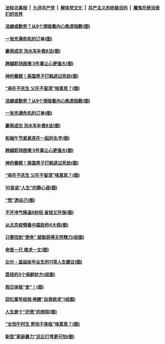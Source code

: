 

####  [法轮功真相](../../../../basic/blob/master/README.md?t=06250031) &nbsp;|&nbsp; [九评共产党](../../../../9ping.md/blob/master/README.md?t=06250031) &nbsp;|&nbsp; [解体党文化](../../../../jtdwh.md/blob/master/README.md?t=06250031)  &nbsp;|&nbsp; [共产主义的终极目的](../../../../gczydzjmd.md/blob/master/README.md?t=06250031) &nbsp;|&nbsp; [魔鬼在统治我们的世界](../../../../mgztzwmdsj.md/blob/master/README.md?t=06250031) 

#### [洁癖或勤劳？从9个测验看内心焦虑指数(图)](../pages/p8/937558.md?t=06250031) 

#### [一张充满危机的订单(图)](../pages/p8/936981.md?t=06250031) 

#### [豪雨成灾 泡水车补救8法(图)](../pages/p8/937526.md?t=06250031) 

#### [跨越职场困境 5件事让心更强大(图)](../pages/p8/937375.md?t=06250031) 

#### [神的眷顾！美国男子打盹逃过死劫(图)](../pages/p8/936985.md?t=06250031) 

#### [“母在不庆生 父在不留须”啥意思？(图)](../pages/p8/937234.md?t=06250031) 

#### [洁癖或勤劳？从9个测验看内心焦虑指数(图)](../pages/p8/937558.md?t=06250031) 

#### [一张充满危机的订单(图)](../pages/p8/936981.md?t=06250031) 

#### [豪雨成灾 泡水车补救8法(图)](../pages/p8/937526.md?t=06250031) 

#### [和端午节紧紧连在一起的名字(图)](../pages/p8/937448.md?t=06250031) 

#### [跨越职场困境 5件事让心更强大(图)](../pages/p8/937375.md?t=06250031) 

#### [神的眷顾！美国男子打盹逃过死劫(图)](../pages/p8/936985.md?t=06250031) 

#### [“母在不庆生 父在不留须”啥意思？(图)](../pages/p8/937234.md?t=06250031) 

#### [10首谈“人生”的静心谣(图)](../pages/p8/936965.md?t=06250031) 

#### [“悟”透自己(图)](../pages/p8/936972.md?t=06250031) 

#### [不开冷气降温6妙招 省钱又环保(图)](../pages/p8/937329.md?t=06250031) 

#### [从北京疫情看中国政府4大假(图)](../pages/p8/937196.md?t=06250031) 

#### [只要找到“使命” 就能获得无穷精力(组图)](../pages/p8/937159.md?t=06250031) 

#### [命里一尺 难求一丈(图)](../pages/p8/936782.md?t=06250031) 

#### [比尔・盖兹给毕业生的11项人生建议(图)](../pages/p8/936231.md?t=06250031) 

#### [荔枝的3个保鲜妙方(组图)](../pages/p8/936950.md?t=06250031) 

#### [假日体验“舍”！(图)](../pages/p8/937183.md?t=06250031) 

#### [回忆童年经验 唤醒“自我欲求”(组图)](../pages/p8/937082.md?t=06250031) 

#### [人生是个“还债”的旅程(图)](../pages/p8/936768.md?t=06250031) 

#### [“女怕午时生 男怕子夜临”啥意思？(图)](../pages/p8/937081.md?t=06250031) 

#### [新型“家庭暴力”远比打骂更可怕(图)](../pages/p8/936230.md?t=06250031) 

